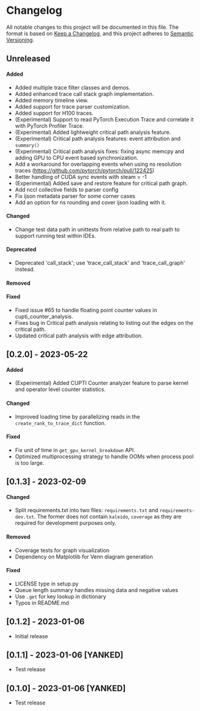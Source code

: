 # Changelog
All notable changes to this project will be documented in this file. The format is based on [Keep a
Changelog](https://keepachangelog.com/en/1.0.0/), and this project adheres to [Semantic
Versioning](https://semver.org/spec/v2.0.0.html).

## Unreleased
#### Added
- Added multiple trace filter classes and demos.
- Added enhanced trace call stack graph implementation.
- Added memory timeline view.
- Added support for trace parser customization.
- Added support for H100 traces.
- (Experimental) Support to read PyTorch Execution Trace and correlate it with PyTorch Profiler Trace.
- (Experimental) Added lightweight critical path analysis feature.
- (Experimental) Critical path analysis features: event attribution and `summary()`
- (Experimental) Critical path analysis fixes: fixing async memcpy and adding GPU to CPU event based synchronization.
- Add a workaround for overlapping events when using ns resolution traces (https://github.com/pytorch/pytorch/pull/122425)
- Better handling of CUDA sync events with steam = -1
- (Experimental) Added save and restore feature for critical path graph.
- Add nccl collective fields to parser config
- Fix ijson metadata parser for some corner cases
- Add an option for ns rounding and cover ijson loading with it.

#### Changed
- Change test data path in unittests from relative path to real path to support running test within IDEs.

#### Deprecated
- Deprecated 'call_stack'; use 'trace_call_stack' and 'trace_call_graph' instead.

#### Removed

#### Fixed
- Fixed issue #65 to handle floating point counter values in cupti\_counter\_analysis.
- Fixes bug in Critical path analysis relating to listing out the edges on the critical path.
- Updated critical path analysis with edge attribution.

## [0.2.0] - 2023-05-22
#### Added
- (Experimental) Added CUPTI Counter analyzer feature to parse kernel and operator level counter statistics.

#### Changed
- Improved loading time by parallelizing reads in the `create_rank_to_trace_dict` function.

#### Fixed
- Fix unit of time in `get_gpu_kernel_breakdown` API.
- Optimized multiprocessing strategy to handle OOMs when process pool is too large.

## [0.1.3] - 2023-02-09

#### Changed
- Split requirements.txt into two files: `requirements.txt` and `requirements-dev.txt`. The former
  does not contain `kaleido`, `coverage` as they are required for development purposes only.

#### Removed
- Coverage tests for graph visualization
- Dependency on Matplotlib for Venn diagram generation

#### Fixed
- LICENSE type in setup.py
- Queue length summary handles missing data and negative values
- Use `.get` for key lookup in dictionary
- Typos in README.md


## [0.1.2] - 2023-01-06
- Initial release

## [0.1.1] - 2023-01-06 [YANKED]
- Test release

## [0.1.0] - 2023-01-06 [YANKED]
- Test release
